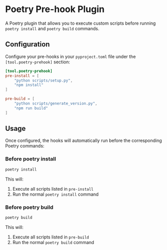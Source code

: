 # Poetry Pre-hook Plugin

A Poetry plugin that allows you to execute custom scripts before running `poetry install` and `poetry build` commands.

## Configuration

Configure your pre-hooks in your `pyproject.toml` file under the `[tool.poetry-prehook]` section:

```toml
[tool.poetry-prehook]
pre-install = [
    "python scripts/setup.py",
    "npm install"
]

pre-build = [
    "python scripts/generate_version.py",
    "npm run build"
]
```

## Usage

Once configured, the hooks will automatically run before the corresponding Poetry commands:

### Before poetry install

```bash
poetry install
```

This will:
1. Execute all scripts listed in `pre-install`
2. Run the normal `poetry install` command

### Before poetry build

```bash
poetry build
```

This will:
1. Execute all scripts listed in `pre-build`
2. Run the normal `poetry build` command
